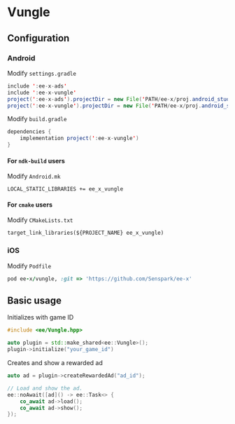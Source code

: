 # Vungle
## Configuration
### Android
Modify `settings.gradle`
```java
include ':ee-x-ads'
include ':ee-x-vungle'
project(':ee-x-ads').projectDir = new File('PATH/ee-x/proj.android_studio/ee-x-ads')
project(':ee-x-vungle').projectDir = new File('PATH/ee-x/proj.android_studio/ee-x-vungle')
```

Modify `build.gradle`
```java
dependencies {
    implementation project(':ee-x-vungle')
}
```

#### For `ndk-build` users
Modify `Android.mk`
```
LOCAL_STATIC_LIBRARIES += ee_x_vungle
```

#### For `cmake` users
Modify `CMakeLists.txt`
```
target_link_libraries(${PROJECT_NAME} ee_x_vungle)
```

### iOS
Modify `Podfile`
```ruby
pod ee-x/vungle, :git => 'https://github.com/Senspark/ee-x'
```

## Basic usage
Initializes with game ID
```cpp
#include <ee/Vungle.hpp>

auto plugin = std::make_shared<ee::Vungle>();
plugin->initialize("your_game_id")
```

Creates and show a rewarded ad
```cpp
auto ad = plugin->createRewardedAd("ad_id");

// Load and show the ad.
ee::noAwait([ad]() -> ee::Task<> {
    co_await ad->load();
    co_await ad->show();
});
```